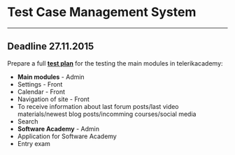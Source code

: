 # Test Case Management System
***
## Deadline 27.11.2015

Prepare a full **[test plan](http://www.computing.dcu.ie/~davids/courses/CA267/ieee829mtp.pdf)** for the testing the main modules in telerikacademy:

* __Main modules__ - Admin
* Settings - Front
* Calendar - Front
* Navigation of site - Front
* To receive information about last forum posts/last video materials/newest blog posts/incomming courses/social media
* Search
* __Software Academy__ - Admin
* Application for Software Academy
* Entry exam